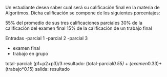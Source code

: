 Un estudiante desea saber cual será su calificación final en la materia de Algoritmos. Dicha calificación se compone de los siguientes porcentajes:

55% del promedio de sus tres calificaciones parciales
30% de la calificación del examen final
15% de la calificación de un trabajo final

Entradas 
-parcial 1
-parcial 2
-parcial 3

- examen final
- trabajo en grupo

total-parcial: (p1+p2+p3)/3
resultado: (total-parcial*0.55) + (examen*0.33)+(trabajo*0.15)
salida: resultado 